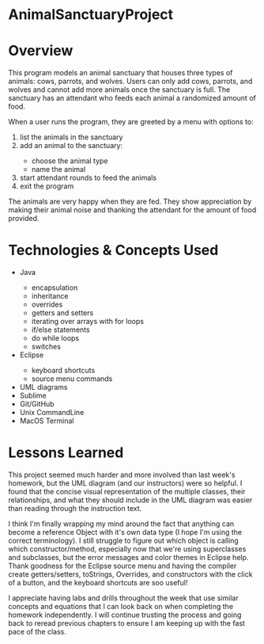 # AnimalSanctuaryProject

# Overview
This program models an animal sanctuary that houses three types of animals: cows, parrots, and wolves. Users can only add cows, parrots, and wolves and cannot add more animals once the sanctuary is full. The sanctuary has an attendant who feeds each animal a randomized amount of food. 

When a user runs the program, they are greeted by a menu with options to:<ol><li>list the animals in the sanctuary</li><li>add an animal to the sanctuary:</li><ul><li>choose the animal type</li><li>name the animal</li></ul><li>start attendant rounds to feed the animals</li><li>exit the program</li></ol>

The animals are very happy when they are fed. They show appreciation by making their animal noise and thanking the attendant for the amount of food provided.

# Technologies & Concepts Used
<ul><li>Java</li><ul>
	<li>encapsulation</li>
	<li>inheritance</li>
	<li>overrides</li>
	<li>getters and setters</li>
	<li>iterating over arrays with for loops</li>
	<li>if/else statements</li>
	<li>do while loops</li>
	<li>switches</li></ul>
<li>Eclipse</li><ul>
<li>keyboard shortcuts</li>
<li>source menu commands</li></ul>
<li>UML diagrams</li>
<li>Sublime</li>
<li>Git/GitHub</li>
<li>Unix CommandLine</li>
<li>MacOS Terminal</li>
</ul>

# Lessons Learned
This project seemed much harder and more involved than last week's homework, but the UML diagram (and our instructors) were so helpful. I found that the concise visual representation of the multiple classes, their relationships, and what they should include in the UML diagram was easier than reading through the instruction text. 

I think I'm finally wrapping my mind around the fact that anything can become a reference Object with it's own data type (I hope I'm using the correct terminology). I still struggle to figure out which object is calling which constructor/method, especially now that we're using superclasses and subclasses, but the error messages and color themes in Eclipse help. Thank goodness for the Eclipse source menu and having the compiler create getters/setters, toStrings, Overrides, and constructors with the click of a button, and the keyboard shortcuts are soo useful!

I appreciate having labs and drills throughout the week that use similar concepts and equations that I can look back on when completing the homework independently. I will continue trusting the process and going back to reread previous chapters to ensure I am keeping up with the fast pace of the class.